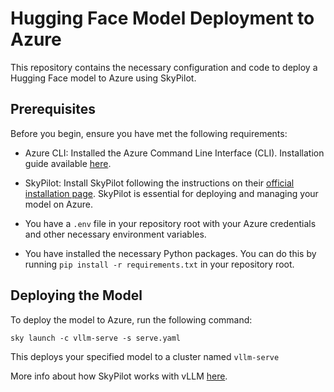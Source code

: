 # Hugging Face Model Deployment to Azure

This repository contains the necessary configuration and code to deploy a Hugging Face model to Azure using SkyPilot.

## Prerequisites

Before you begin, ensure you have met the following requirements:

- Azure CLI: Installed the Azure Command Line Interface (CLI). Installation guide available [here](https://docs.microsoft.com/cli/azure/install-azure-cli).
- SkyPilot: Install SkyPilot following the instructions on their [official installation page](https://skypilot.readthedocs.io/en/latest/getting-started/installation.html). SkyPilot is essential for deploying and managing your model on Azure.

- You have a `.env` file in your repository root with your Azure credentials and other necessary environment variables.
- You have installed the necessary Python packages. You can do this by running `pip install -r requirements.txt` in your repository root.

## Deploying the Model

To deploy the model to Azure, run the following command:

```
sky launch -c vllm-serve -s serve.yaml
```

This deploys your specified model to a cluster named `vllm-serve`

More info about how SkyPilot works with vLLM [here](https://github.com/skypilot-org/skypilot/blob/master/llm/vllm/README.md).